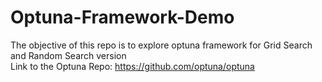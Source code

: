 # Optuna-Framework-Demo
The objective of this repo is to explore optuna framework for Grid Search and Random Search version  
Link to the Optuna Repo: https://github.com/optuna/optuna
